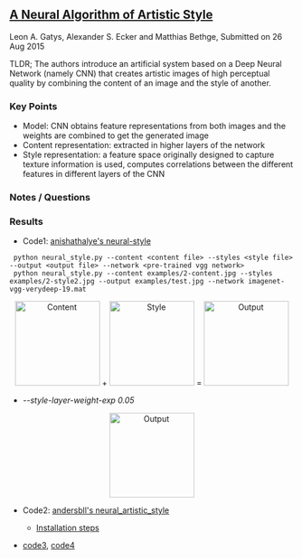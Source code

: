 ## [A Neural Algorithm of Artistic Style](https://arxiv.org/abs/1508.06576)
Leon A. Gatys, Alexander S. Ecker and Matthias Bethge, Submitted on 26 Aug 2015

TLDR; The authors introduce an artificial system based on a Deep Neural Network (namely CNN) that creates artistic images of high perceptual quality by combining the content of an image and the style of another.

### Key Points
* Model: CNN obtains feature representations from both images and the weights are combined to get the generated image
* Content representation: extracted in higher layers of the network
* Style representation: a feature space originally designed to capture texture information is used, computes correlations between the different features in different layers of the CNN

### Notes / Questions

### Results

* Code1: [anishathalye's neural-style](https://github.com/anishathalye/neural-style)

 ```
  python neural_style.py --content <content file> --styles <style file> --output <output file> --network <pre-trained vgg network>
  python neural_style.py --content examples/2-content.jpg --styles examples/2-style2.jpg --output examples/test.jpg --network imagenet-vgg-verydeep-19.mat
 ```

<p align="center">
 <img src="https://github.com/gcunhase/PaperNotes/blob/master/notes/imgs/neuralstyle_content.jpg" height="150" alt="Content"> +
 <img src="https://github.com/gcunhase/PaperNotes/blob/master/notes/imgs/neuralstyle_style.jpg" height="150" alt="Style"> = 
 <img src="https://github.com/gcunhase/PaperNotes/blob/master/notes/imgs/neuralstyle_output.jpg" height="150" alt="Output">
</p>

  * *--style-layer-weight-exp 0.05*
<p align="center">
 <img src="https://github.com/gcunhase/PaperNotes/blob/master/notes/imgs/neuralstyle_output2.jpg" height="150" alt="Output">
</p>
  


* Code2: [andersbll's neural_artistic_style](https://github.com/andersbll/neural_artistic_style)
  * [Installation steps](http://blog.josephmisiti.com/making-neural-art)
 
 
* [code3](https://github.com/cysmith/neural-style-tf), [code4](https://github.com/lengstrom/fast-style-transfer)


